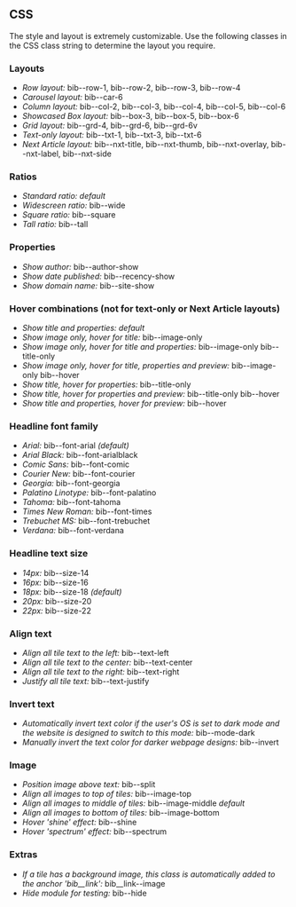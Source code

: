 ## CSS

The style and layout is extremely customizable. Use the following classes in the CSS class string to determine the layout you require.

### Layouts
* _Row layout:_ bib--row-1, bib--row-2, bib--row-3, bib--row-4
* _Carousel layout:_ bib--car-6
* _Column layout:_ bib--col-2, bib--col-3, bib--col-4, bib--col-5, bib--col-6
* _Showcased Box layout:_ bib--box-3, bib--box-5, bib--box-6
* _Grid layout:_ bib--grd-4, bib--grd-6, bib--grd-6v
* _Text-only layout:_ bib--txt-1, bib--txt-3, bib--txt-6
* _Next Article layout:_ bib--nxt-title, bib--nxt-thumb, bib--nxt-overlay, bib--nxt-label, bib--nxt-side

### Ratios
* _Standard ratio:_ _default_
* _Widescreen ratio:_ bib--wide
* _Square ratio:_ bib--square
* _Tall ratio:_ bib--tall

### Properties
* _Show author:_ bib--author-show
* _Show date published:_ bib--recency-show
* _Show domain name:_ bib--site-show

### Hover combinations (not for text-only or Next Article layouts)
* _Show title and properties:_ _default_
* _Show image only, hover for title:_ bib--image-only
* _Show image only, hover for title and properties:_ bib--image-only bib--title-only
* _Show image only, hover for title, properties and preview:_ bib--image-only bib--hover
* _Show title, hover for properties:_ bib--title-only
* _Show title, hover for properties and preview:_ bib--title-only bib--hover
* _Show title and properties, hover for preview:_ bib--hover

### Headline font family
* _Arial:_ bib--font-arial _(default)_
* _Arial Black:_ bib--font-arialblack
* _Comic Sans:_ bib--font-comic
* _Courier New:_ bib--font-courier
* _Georgia:_ bib--font-georgia
* _Palatino Linotype:_ bib--font-palatino
* _Tahoma:_ bib--font-tahoma
* _Times New Roman:_ bib--font-times
* _Trebuchet MS:_ bib--font-trebuchet
* _Verdana:_ bib--font-verdana

### Headline text size
* _14px:_ bib--size-14
* _16px:_ bib--size-16
* _18px:_ bib--size-18 _(default)_
* _20px:_ bib--size-20
* _22px:_ bib--size-22

### Align text
* _Align all tile text to the left:_ bib--text-left
* _Align all tile text to the center:_ bib--text-center
* _Align all tile text to the right:_ bib--text-right
* _Justify all tile text:_ bib--text-justify

### Invert text
* _Automatically invert text color if the user's OS is set to dark mode and the website is designed to switch to this mode:_ bib--mode-dark
* _Manually invert the text color for darker webpage designs:_ bib--invert

### Image
* _Position image above text:_ bib--split
* _Align all images to top of tiles:_ bib--image-top
* _Align all images to middle of tiles:_ bib--image-middle _default_
* _Align all images to bottom of tiles:_ bib--image-bottom
* _Hover 'shine' effect:_ bib--shine
* _Hover 'spectrum' effect:_ bib--spectrum

### Extras
* _If a tile has a background image, this class is automatically added to the anchor 'bib__link':_ bib__link--image
* _Hide module for testing:_ bib--hide